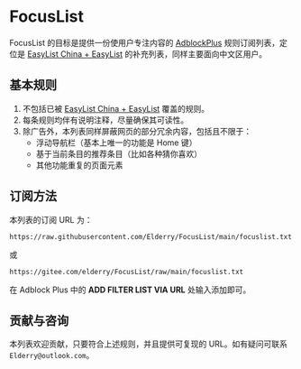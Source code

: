 # FocusList
FocusList 的目标是提供一份使用户专注内容的 [AdblockPlus](https://adblockplus.org/) 规则订阅列表，定位是 [EasyList China + EasyList](https://github.com/easylist/easylistchina/) 的补充列表，同样主要面向中文区用户。

## 基本规则
1. 不包括已被 [EasyList China + EasyList](https://github.com/easylist/easylistchina/) 覆盖的规则。
1. 每条规则均伴有说明注释，尽量确保其可读性。
1. 除广告外，本列表同样屏蔽网页的部分冗余内容，包括且不限于：
    - 浮动导航栏（基本上唯一的功能是 Home 键）
    - 基于当前条目的推荐条目（比如各种猜你喜欢）
    - 其他功能重复的页面元素

## 订阅方法
本列表的订阅 URL 为：
```
https://raw.githubusercontent.com/Elderry/FocusList/main/focuslist.txt
```
或
```
https://gitee.com/elderry/FocusList/raw/main/focuslist.txt
```
在 Adblock Plus 中的 **ADD FILTER LIST VIA URL** 处输入添加即可。

## 贡献与咨询
本列表欢迎贡献，只要符合上述规则，并且提供可复现的 URL。如有疑问可联系 `Elderry@outlook.com`。
